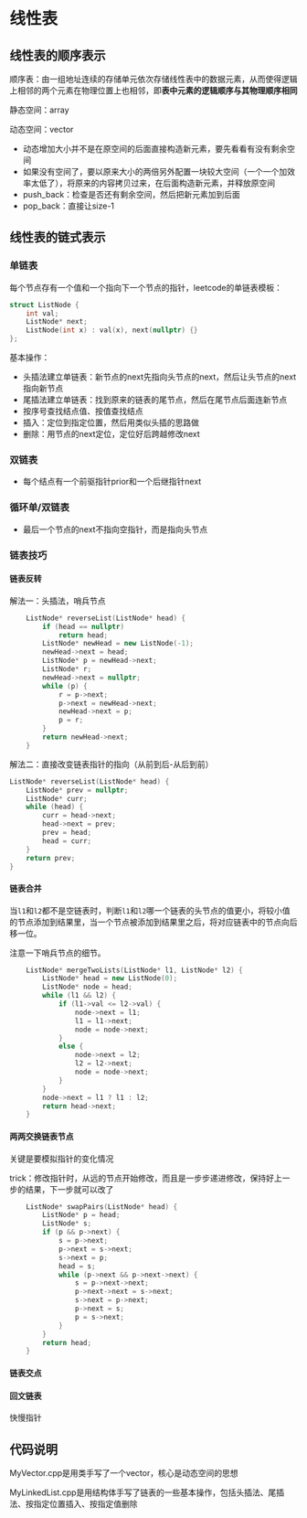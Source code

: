 # 线性表

## 线性表的顺序表示

顺序表：由一组地址连续的存储单元依次存储线性表中的数据元素，从而使得逻辑上相邻的两个元素在物理位置上也相邻，即**表中元素的逻辑顺序与其物理顺序相同**

静态空间：array

动态空间：vector

- 动态增加大小并不是在原空间的后面直接构造新元素，要先看看有没有剩余空间
- 如果没有空间了，要以原来大小的两倍另外配置一块较大空间（一个一个加效率太低了），将原来的内容拷贝过来，在后面构造新元素，并释放原空间
- push_back：检查是否还有剩余空间，然后把新元素加到后面
- pop_back：直接让size-1

## 线性表的链式表示

### 单链表

每个节点存有一个值和一个指向下一个节点的指针，leetcode的单链表模板：

```c++
struct ListNode {
    int val;
    ListNode* next;
    ListNode(int x) : val(x), next(nullptr) {}
};
```

基本操作：

- 头插法建立单链表：新节点的next先指向头节点的next，然后让头节点的next指向新节点
- 尾插法建立单链表：找到原来的链表的尾节点，然后在尾节点后面连新节点
- 按序号查找结点值、按值查找结点
- 插入：定位到指定位置，然后用类似头插的思路做
- 删除：用节点的next定位，定位好后跨越修改next

### 双链表

- 每个结点有一个前驱指针prior和一个后继指针next

### 循环单/双链表

- 最后一个节点的next不指向空指针，而是指向头节点

### 链表技巧

#### 链表反转

解法一：头插法，哨兵节点

```c++
    ListNode* reverseList(ListNode* head) {
        if (head == nullptr)
            return head;
        ListNode* newHead = new ListNode(-1);
        newHead->next = head;
        ListNode* p = newHead->next;
        ListNode* r;
        newHead->next = nullptr;
        while (p) {
            r = p->next;
            p->next = newHead->next;
            newHead->next = p;
            p = r;
        }
        return newHead->next;
    }
```

解法二：直接改变链表指针的指向（从前到后-从后到前）

```c++
ListNode* reverseList(ListNode* head) {
	ListNode* prev = nullptr;
    ListNode* curr;
    while (head) {
        curr = head->next;
        head->next = prev;
        prev = head;
        head = curr;
    }
    return prev;
}
```

#### 链表合并

当`l1`和`l2`都不是空链表时，判断`l1`和`l2`哪一个链表的头节点的值更小，将较小值的节点添加到结果里，当一个节点被添加到结果里之后，将对应链表中的节点向后移一位。

注意一下哨兵节点的细节。

```c++
    ListNode* mergeTwoLists(ListNode* l1, ListNode* l2) {
        ListNode* head = new ListNode(0);
        ListNode* node = head;
        while (l1 && l2) {
            if (l1->val <= l2->val) {
                node->next = l1;
                l1 = l1->next;
                node = node->next;
            }
            else {
                node->next = l2;
                l2 = l2->next;
                node = node->next;
            }
        }
        node->next = l1 ? l1 : l2;
        return head->next;
    }
```

#### 两两交换链表节点

关键是要模拟指针的变化情况

trick：修改指针时，从远的节点开始修改，而且是一步步递进修改，保持好上一步的结果，下一步就可以改了

```c++
    ListNode* swapPairs(ListNode* head) {
        ListNode* p = head;
        ListNode* s;
        if (p && p->next) {
            s = p->next;
            p->next = s->next;
            s->next = p;
            head = s;
            while (p->next && p->next->next) {
                s = p->next->next;
                p->next->next = s->next;
                s->next = p->next;
                p->next = s;
                p = s->next;
            }
        }
        return head;
    }
```

#### 链表交点



#### 回文链表

快慢指针

## 代码说明

MyVector.cpp是用类手写了一个vector，核心是动态空间的思想

MyLinkedList.cpp是用结构体手写了链表的一些基本操作，包括头插法、尾插法、按指定位置插入、按指定值删除
